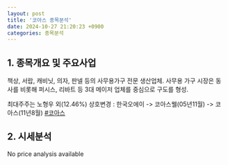 ```yaml
---
layout: post
title: '코아스 종목분석'
date: 2024-10-27 21:20:23 +0900
categories: 종목분석
---
```


## 1. 종목개요 및 주요사업

책상, 서랍, 캐비닛, 의자, 판넬 등의 사무용가구 전문 생산업체. 사무용 가구 시장은 동사를 비롯해 퍼시스, 리바트 등 3대 메이저 업체를 중심으로 구도를 형성. 

최대주주는 노형우 외(12.46%) 상호변경 : 한국오에이 -> 코아스웰(05년11월) -> 코아스(11년8월)
[#코아스](#)

## 2. 시세분석

No price analysis available
